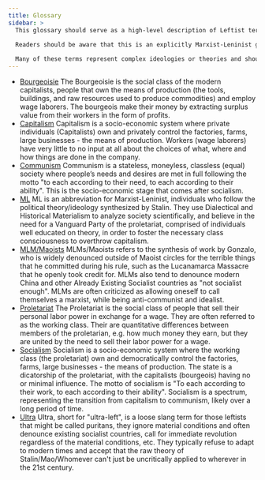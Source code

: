 ```yaml
---
title: Glossary
sidebar: >
  This glossary should serve as a high-level description of Leftist terminology, not an in-depth explanation of each term. <br><br>
  
  Readers should be aware that this is an explicitly Marxist-Leninist glossary, so not all terms will be represented neutrally or favorably.<br><br>

  Many of these terms represent complex ideologies or theories and should be researched further to get the best understanding.
---
```


- <a name="Bourgeoisie" href="#Bourgeoisie">Bourgeoisie</a> 
  The Bourgeoisie is the social class of the modern capitalists, people that own the means of production (the tools, buildings, and raw resources used to produce commodities) and employ wage laborers. The bourgeois make their money by extracting surplus value from their workers in the form of profits.
- <a name="Capitalism" href="#Capitalism">Capitalism</a> 
  Capitalism is a socio-economic system where private individuals (Capitalists) own and privately control the factories, farms, large businesses - the means of production. Workers (wage laborers) have very little to no input at all about the choices of what, where and how things are done in the company. 
- <a name="Communism" href="#Communism">Communism</a> 
  Communism is a stateless, moneyless, classless (equal) society where people’s needs and desires are met in full following the motto 
  "to each according to their need, to each according to their ability". This is the socio-economic stage that comes after socialism.
- <a name="ML" href="#ML">ML</a> 
  ML is an abbreviation for Marxist-Leninist, individuals who follow the political theory/ideology synthesized by Stalin. They use Dialectical and Historical Materialism to analyze society scientifically, and believe in the need for a Vanguard Party of the proletariat, comprised of individuals well educated on theory, in order to foster the necessary class consciousness to overthrow capitalism. 
- <a name="MLM" href="#MLM">MLM/Maoists</a> 
  MLMs/Maoists refers to the synthesis of work by Gonzalo, who is widely denounced outside of Maoist circles for the terrible things that he committed during his rule, such as the Lucanamarca Massacre that he openly took credit for. MLMs also tend to denounce modern China and other Already Existing Socialist countries as "not socialist enough". MLMs are often criticized as allowing oneself to call themselves a marxist, while being anti-communist and idealist.
- <a name="Proletariat" href="#Proletariat">Proletariat</a> 
  The Proletariat is the social class of people that sell their personal labor power in exchange for a wage. They are often referred to as the working class. Their are quantitative differences between members of the proletarian, e.g. how much money they earn, but they are united by the need to sell their labor power for a wage.
- <a name="Socialism" href="#Socialism">Socialism</a> 
  Socialism is a socio-economic system where the working class (the proletariat) own and democratically control the factories, farms, large businesses - the means of production. The state is a dicatorship of the proletariat, with the capitalists (bourgeois) having no or minimal influence. The motto of socialism is "To each according to their work, to each according to their ability". Socialism is a spectrum, representing the transition from capitalism to communism, likely over a long period of time.
- <a name="Ultra" href="#Ultra">Ultra</a> 
  Ultra, short for "ultra-left", is a loose slang term for those leftists that might be called puritans, they ignore material conditions and often denounce existing socialist countries, call for immediate revolution regardless of the material conditions, etc. They typically refuse to adapt to modern times and accept that the raw theory of Stalin/Mao/Whomever can't just be uncritically applied to wherever in the 21st century. 
